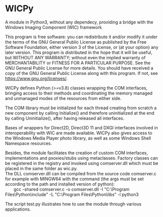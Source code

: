 # WICPy
A module in Python3, without any dependecy, providing a bridge with the Windows Imaging Component (WIC) framework

This program is free software: you can redistribute it and/or modify it under the terms of the GNU General Public License as published by the Free Software Foundation, either version 3 of the License, or (at your option) any later version. This program is distributed in the hope that it will be useful, but WITHOUT ANY WARRANTY; without even the implied warranty of MERCHANTABILITY or FITNESS FOR A PARTICULAR PURPOSE. See the GNU General Public License for more details. You should have received a copy of the GNU General Public License along with this program. If not, see https://www.gnu.org/licenses/.

WICPy defines Python (>=v3.8) classes wrapping the COM interfaces, bringing access to their methods and coordinating the memory managed and unmanaged modes of the resources from either side.

The COM library must be initialized for each thread creating from scratch a new component by calling Initialize() and therefore uninitialized at the end by calling Uninitialize(), after having released all interfaces.

Bases of wrappers for Direct2D, Direct3D 11 and DXGI interfaces involved in interoperability with WIC are made available.
WICPy also gives access to the Windows Media Player photo library, as well as some Windows Shell Namespace resources.

Besides, the module facilitates the creation of custom COM interfaces, implementations and pxoxies/stubs using metaclasses. Factory classes can be registered in the registry and invoked using comserver.dll which must be placed in the same folder as wic.py.  
The DLL comserver.dll can be compiled from the source code comserver.c for example with MINGW64 with the command (the args must be set according to the path and installed version of python):  
  gcc -shared comserver.c -o comserver.dll -I "C:\Program Files\Python\include" -L "C:\Program Files\Python\libs" -l python3

The script test.py illustrates how to use the module through various applications.
